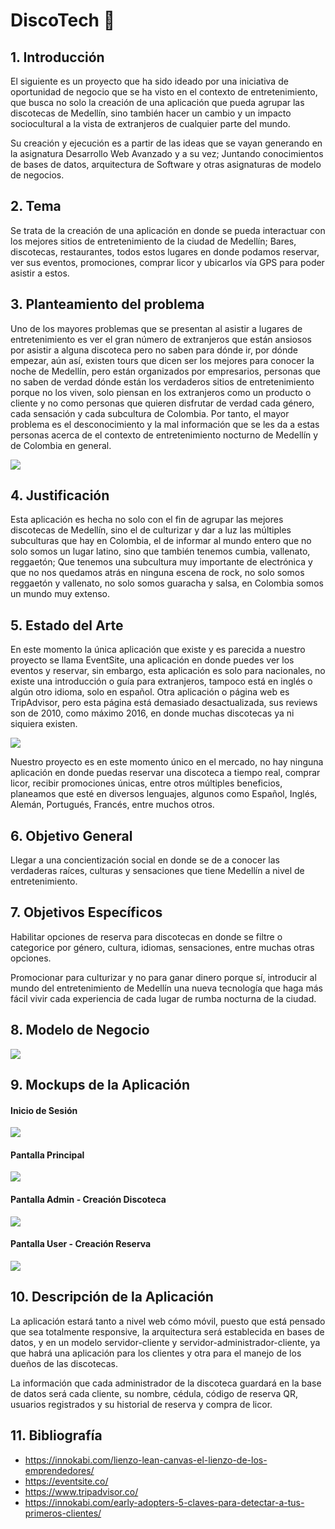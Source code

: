 # DiscoTech :beers:

## 1. Introducción
El siguiente es un proyecto que ha sido ideado por una iniciativa de oportunidad de negocio que se ha visto en el contexto de entretenimiento, que busca no solo la creación de una aplicación que pueda agrupar las discotecas de Medellín, sino también hacer un cambio y un impacto sociocultural a la vista de extranjeros de cualquier parte del mundo.

Su creación y ejecución es a partir de las ideas que se vayan generando en la asignatura Desarrollo Web Avanzado y a su vez; Juntando conocimientos de bases de datos, arquitectura de Software y otras asignaturas de modelo de negocios.

## 2. Tema
Se trata de la creación de una aplicación en donde se pueda interactuar con los mejores sitios de entretenimiento de la ciudad de Medellín; Bares, discotecas, restaurantes, todos estos lugares en donde podamos reservar, ver sus eventos, promociones, comprar licor y ubicarlos vía GPS para poder asistir a estos.

## 3. Planteamiento del problema
Uno de los mayores problemas que se presentan al asistir a lugares de entretenimiento es ver el gran número de extranjeros que están ansiosos por asistir a alguna discoteca pero no saben para dónde ir, por dónde empezar, aún así, existen tours que dicen ser los mejores para conocer la noche de Medellín, pero están organizados por empresarios, personas que no saben de verdad dónde están los verdaderos sitios de entretenimiento porque no los viven, solo piensan en los extranjeros como un producto o cliente y no como personas que quieren disfrutar de verdad cada género, cada sensación y cada subcultura de Colombia. Por tanto, el mayor problema es el desconocimiento y la mal información que se les da a estas personas acerca de el contexto de entretenimiento nocturno de Medellín y de Colombia en general.

![](imgs/Tree.PNG)

## 4. Justificación
Esta aplicación es hecha no solo con el fin de agrupar las mejores discotecas de Medellín, sino el de culturizar y dar a luz las múltiples subculturas que hay en Colombia, el de informar al mundo entero que no solo somos un lugar latino, sino que también tenemos cumbia, vallenato, reggaetón; Que tenemos una subcultura muy importante de electrónica y que no nos quedamos atrás en ninguna escena de rock, no solo somos reggaetón y vallenato, no solo somos guaracha y salsa, en Colombia somos un mundo muy extenso.

## 5. Estado del Arte
En este momento la única aplicación que existe y es parecida a nuestro proyecto se llama EventSite, una aplicación en donde puedes ver los eventos y reservar, sin embargo, esta aplicación es solo para nacionales, no existe una introducción o guía para extranjeros, tampoco está en inglés o algún otro idioma, solo en español. Otra aplicación o página web es TripAdvisor, pero esta página está demasiado desactualizada, sus reviews son de 2010, como máximo 2016, en donde muchas discotecas ya ni siquiera existen. 

![](imgs/Estado_Arte.PNG)

Nuestro proyecto es en este momento único en el mercado, no hay ninguna aplicación en donde puedas reservar una discoteca a tiempo real, comprar licor, recibir promociones únicas, entre otros múltiples beneficios, planeamos que esté en diversos lenguajes, algunos como Español, Inglés, Alemán, Portugués, Francés, entre muchos otros.

## 6. Objetivo General
Llegar a una concientización social en donde se de a conocer las verdaderas raíces, culturas y sensaciones que tiene Medellín a nivel de entretenimiento.

## 7. Objetivos Específicos
Habilitar opciones de reserva para discotecas en donde se filtre o categorice por género, cultura, idiomas, sensaciones, entre muchas otras opciones.

Promocionar para culturizar y no para ganar dinero porque sí, introducir al mundo del entretenimiento de Medellín una nueva tecnología que haga más fácil vivir cada experiencia de cada lugar de rumba nocturna de la ciudad.

## 8. Modelo de Negocio
![](imgs/ModeloDeNegocio.png)

## 9. Mockups de la Aplicación

#### Inicio de Sesión
![](imgs/Login.png)

#### Pantalla Principal
![](imgs/Main.png)

#### Pantalla Admin - Creación Discoteca
![](imgs/Admin_NuevaDiscoteca.png)

#### Pantalla User - Creación Reserva
![](imgs/User_Reserva.png)

## 10. Descripción de la Aplicación
La aplicación estará tanto a nivel web cómo móvil, puesto que está pensado que sea totalmente responsive, la arquitectura será establecida en bases de datos, y en un modelo servidor-cliente y servidor-administrador-cliente, ya que habrá una aplicación para los clientes y otra para el manejo de los dueños de las discotecas.

La información que cada administrador de la discoteca guardará en la base de datos será cada cliente, su nombre, cédula, código de reserva QR, usuarios registrados y su historial de reserva y compra de licor.

## 11. Bibliografía
- https://innokabi.com/lienzo-lean-canvas-el-lienzo-de-los-emprendedores/
- https://eventsite.co/
- https://www.tripadvisor.co/
- https://innokabi.com/early-adopters-5-claves-para-detectar-a-tus-primeros-clientes/
